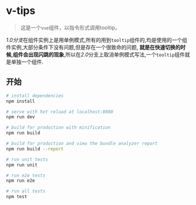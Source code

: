 # v-tips

> 这是一个`vue`组件，以指令形式调用tooltip。

*1.0分支*在组件实例上是用单例模式,所有的用到`tooltip`组件的,均是使用的一个组件实例,大部分条件下没有问题,但是存在一个很致命的问题,
**就是在快速切换的时候,组件会出现闪跳的现象**,所以在*2.0*分支上取消单例模式写法,一个`tooltip`组件就是单独一个组件.



## 开始

``` bash
# install dependencies
npm install

# serve with hot reload at localhost:8080
npm run dev

# build for production with minification
npm run build

# build for production and view the bundle analyzer report
npm run build --report

# run unit tests
npm run unit

# run e2e tests
npm run e2e

# run all tests
npm test
```
